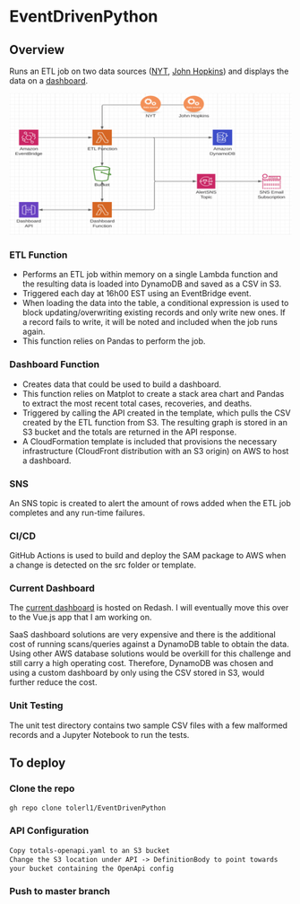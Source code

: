# EventDrivenPython

## Overview
Runs an ETL job on two data sources ([NYT](https://github.com/nytimes/covid-19-data/blob/master/us.csv?opt_id=oeu1600284808955r0.2700974837928787), [John Hopkins](https://raw.githubusercontent.com/datasets/covid-19/master/data/time-series-19-covid-combined.csv?opt_id=oeu1600284808955r0.2700974837928787)) and displays the data on a [dashboard](https://app.redash.io/logan-toler/public/dashboards/bQv4OpTwd8oZ2NHjT31gtjtIFiDayXu1XPK0NbTM).

![Covid ETL Architecture](covid-etl-architecture1.png)

### ETL Function
- Performs an ETL job within memory on a single Lambda function and the resulting data is loaded into DynamoDB and saved as a CSV in S3.
- Triggered each day at 16h00 EST using an EventBridge event.
- When loading the data into the table, a conditional expression is used to block updating/overwriting existing records and only write new ones. If a record fails to write, it will be noted and included when the job runs again.
- This function relies on Pandas to perform the job.

### Dashboard Function
- Creates data that could be used to build a dashboard. 
- This function relies on Matplot to create a stack area chart and Pandas to extract the most recent total cases, recoveries, and deaths.
- Triggered by calling the API created in the template, which pulls the CSV created by the ETL function from S3. The resulting graph is stored in an S3 bucket and the totals are returned in the API response. 
- A CloudFormation template is included that provisions the necessary infrastructure (CloudFront distribution with an S3 origin) on AWS to host a dashboard.

### SNS
An SNS topic is created to alert the amount of rows added when the ETL job completes and any run-time failures.

### CI/CD
GitHub Actions is used to build and deploy the SAM package to AWS when a change is detected on the src folder or template.

### Current Dashboard
The [current dashboard](https://app.redash.io/logan-toler/public/dashboards/bQv4OpTwd8oZ2NHjT31gtjtIFiDayXu1XPK0NbTM) is hosted on Redash. I will eventually move this over to the Vue.js app that I am working on.

SaaS dashboard solutions are very expensive and there is the additional cost of running scans/queries against a DynamoDB table to obtain the data. Using other AWS database solutions would be overkill for this challenge and still carry a high operating cost. Therefore, DynamoDB was chosen and using a custom dashboard by only using the CSV stored in S3, would further reduce the cost.

### Unit Testing
The unit test directory contains two sample CSV files with a few malformed records and a Jupyter Notebook to run the tests. 

## To deploy 
### Clone the repo
```
gh repo clone tolerl1/EventDrivenPython
```
### API Configuration
```
Copy totals-openapi.yaml to an S3 bucket
Change the S3 location under API -> DefinitionBody to point towards your bucket containing the OpenApi config
```
### Push to master branch
